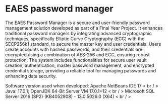 # EAES password manager
 
The EAES Password Manager is a secure and user-friendly password management solution developed as part of a Final Year Project. It enhances traditional password managers by integrating advanced cryptographic techniques, specifically Elliptic Curve Cryptography (ECC) with the SECP256k1 standard, to secure the master key and user credentials. Users create accounts with hashed passwords, and their credentials are encrypted using a combination of AES-256 and ECC, ensuring robust protection. The system includes functionalities for secure user vault creation, authentication, master password management, and encrypted credential storage, providing a reliable tool for managing passwords and enhancing data security.

Software version used when developed:
Apache NetBeans IDE 17 < br / > 
Java: 17.0.1; OpenJDK 64-Bit Server VM 17.0.1+12 < br / > 
Microsoft SQL Server 2016 (SP2) (KB4052908) - 13.0.5026.0 (X64)  < br / > 

 
